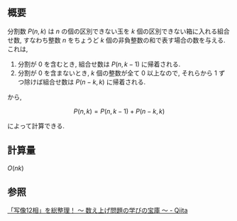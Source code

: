 ## 概要
分割数 $P\left(n,k\right)$ は $n$ の個の区別できない玉を $k$ 個の区別できない箱に入れる組合せ数, すなわち整数 $n$ をちょうど $k$ 個の非負整数の和で表す場合の数を与える. これは,
1. 分割が $0$ を含むとき, 組合せ数は $P\left(n,k-1\right)$ に帰着される.
2. 分割が $0$ を含まないとき, $k$ 個の整数が全て $0$ 以上なので, それらから $1$ ずつ除けば組合せ数は $P\left(n - k, k\right)$ に帰着される.

から,

$$ P\left(n, k\right) = P\left(n, k-1\right)+P\left(n - k, k\right) $$

によって計算できる.

## 計算量
$O\left(nk\right)$

## 参照
[「写像12相」を総整理！ 〜 数え上げ問題の学びの宝庫 〜 - Qiita](https://qiita.com/drken/items/f2ea4b58b0d21621bd51)